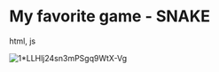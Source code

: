 # My favorite game - SNAKE 


 html, js

![1*LLHlj24sn3mPSgq9WtX-Vg](https://user-images.githubusercontent.com/106055633/180420173-7e746b17-3fb3-41e4-835e-37576a2d1f94.png)

